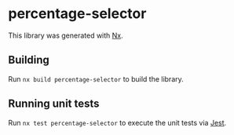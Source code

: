# percentage-selector

This library was generated with [Nx](https://nx.dev).

## Building

Run `nx build percentage-selector` to build the library.

## Running unit tests

Run `nx test percentage-selector` to execute the unit tests via [Jest](https://jestjs.io).
